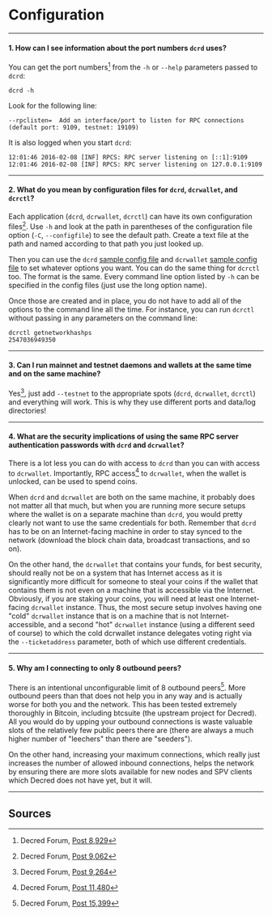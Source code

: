 # **<i class="fa fa-desktop"></i> Configuration**

---

#### **1. How can I see information about the port numbers `dcrd` uses?**

You can get the port numbers[^8929] from the `-h` or `--help` parameters passed to `dcrd`:

```no-highlight
dcrd -h
```

Look for the following line:

```no-highlight
--rpclisten=  Add an interface/port to listen for RPC connections (default port: 9109, testnet: 19109)
```

It is also logged when you start `dcrd`:

```no-highlight
12:01:46 2016-02-08 [INF] RPCS: RPC server listening on [::1]:9109
12:01:46 2016-02-08 [INF] RPCS: RPC server listening on 127.0.0.1:9109
```

---

#### **2. What do you mean by configuration files for `dcrd`, `dcrwallet`, and `dcrctl`?**

Each application (`dcrd`, `dcrwallet`, `dcrctl`) can have its own configuration files[^9055]. Use `-h` and look at the path in parentheses of the configuration file option (`-C`, `--configfile`) to see the default path. Create a text file at the path and named according to that path you just looked up.

Then you can use the `dcrd` [sample config file](https://github.com/decred/dcrd/blob/master/sample-dcrd.conf) and `dcrwallet` [sample config file](https://github.com/decred/dcrwallet/blob/master/sample-dcrwallet.conf) to set whatever options you want. You can do the same thing for `dcrctl` too. The format is the same. Every command line option listed by `-h` can be specified in the config files (just use the long option name).

Once those are created and in place, you do not have to add all of the options to the command line all the time. For instance, you can run `dcrctl` without passing in any parameters on the command line:

```no-highlight
dcrctl getnetworkhashps
2547036949350
```

---

#### **3. Can I run mainnet and testnet daemons and wallets at the same time and on the same machine?**

Yes[^9264], just add `--testnet` to the appropriate spots (`dcrd`, `dcrwallet`, `dcrctl`) and everything will work. This is why they use different ports and data/log directories!

---

#### **4. What are the security implications of using the same RPC server authentication passwords with `dcrd` and `dcrwallet`?**

There is a lot less you can do with access to `dcrd` than you can with access to `dcrwallet`. Importantly, RPC access[^11480] to `dcrwallet`, when the wallet is unlocked, can be used to spend coins.

When `dcrd` and `dcrwallet` are both on the same machine, it probably does not matter all that much, but when you are running more secure setups where the wallet is on a separate machine than `dcrd`, you would pretty clearly not want to use the same credentials for both. Remember that `dcrd` has to be on an Internet-facing machine in order to stay synced to the network (download the block chain data, broadcast transactions, and so on).

On the other hand, the `dcrwallet` that contains your funds, for best security, should really not be on a system that has Internet access as it is significantly more difficult for someone to steal your coins if the wallet that contains them is not even on a machine that is accessible via the Internet. Obviously, if you are staking your coins, you will need at least one Internet-facing `dcrwallet` instance. Thus, the most secure setup involves having one "cold" `dcrwallet` instance that is on a machine that is not Internet-accessible, and a second "hot" `dcrwallet` instance (using a different seed of course) to which the cold dcrwallet instance delegates voting right via the `--ticketaddress` parameter, both of which use different credentials.

---

#### **5. Why am I connecting to only 8 outbound peers?**

There is an intentional unconfigurable limit of 8 outbound peers[^15399]. More outbound peers than that does not help you in any way and is actually worse for both you and the network. This has been tested extremely thoroughly in Bitcoin, including btcsuite (the upstream project for Decred). All you would do by upping your outbound connections is waste valuable slots of the relatively few public peers there are (there are always a much higher number of "leechers" than there are "seeders").

On the other hand, increasing your maximum connections, which really just increases the number of allowed inbound connections, helps the network by ensuring there are more slots available for new nodes and SPV clients which Decred does not have yet, but it will.

---

## **<i class="fa fa-book"></i> Sources**

[^8929]: Decred Forum, [Post 8,929](https://forum.decred.org/threads/600/#post-8929)
[^9055]: Decred Forum, [Post 9,062](https://forum.decred.org/threads/472/page-12#post-9062)
[^9264]: Decred Forum, [Post 9,264](https://forum.decred.org/threads/626/#post-9264)
[^11480]: Decred Forum, [Post 11,480](https://forum.decred.org/threads/428/#post-11480)
[^15399]: Decred Forum, [Post 15,399](https://forum.decred.org/threads/1371/page-2#post-15399)
